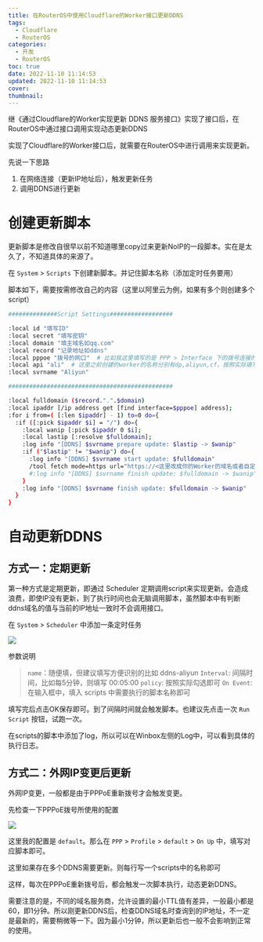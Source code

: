 ```yaml
---
title: 在RouterOS中使用Cloudflare的Worker接口更新DDNS
tags:
  - Cloudflare
  - RouterOS
categories:
  - 开发
  - RouterOS
toc: true
date: 2022-11-10 11:14:53
updated: 2022-11-10 11:14:53
cover:
thumbnail:
---
```


继《通过Cloudflare的Worker实现更新 DDNS 服务接口》实现了接口后，在RouterOS中通过接口调用实现动态更新DDNS

<!-- more -->

实现了Cloudflare的Worker接口后，就需要在RouterOS中进行调用来实现更新。

先说一下思路

1. 在网络连接（更新IP地址后），触发更新任务
2. 调用DDNS进行更新


# 创建更新脚本

更新脚本是修改自很早以前不知道哪里copy过来更新NoIP的一段脚本。实在是太久了，不知道具体的来源了。

在 `System` > `Scripts` 下创建新脚本。并记住脚本名称（添加定时任务要用）

脚本如下，需要按需修改自己的内容（这里以阿里云为例，如果有多个则创建多个script）

```sh
##############Script Settings##################

:local id "填写ID"
:local secret "填写密钥"
:local domain "填主域名如qq.com"
:local record "记录地址如ddns"
:local pppoe "拨号的网口"  # 比如我这里填写的是 PPP > Interface 下的拨号连接的名称
:local api "ali"  # 这里之前创建的worker的名称分别有dp,aliyun,cf。按照实际填写
:local svrname "Aliyun"

###############################################

:local fulldomain ($record.".".$domain)
:local ipaddr [/ip address get [find interface=$pppoe] address];
:for i from=( [:len $ipaddr] - 1) to=0 do={ 
  :if ([:pick $ipaddr $i] = "/") do={ 
    :local wanip [:pick $ipaddr 0 $i];
    :local lastip [:resolve $fulldomain];
    :log info "[DDNS] $svrname prepare update: $lastip -> $wanip"
    :if ("$lastip" != "$wanip") do={
      :log info "[DDNS] $svrname start update: $fulldomain"
      /tool fetch mode=https url="https://<这里改成你的Worker的域名或者自定义域名>/$api\3Fid=$id&key=$secret&domain=$domain&record=$record&ip=$wanip" keep-result=no
      #:log info "[DDNS] $svrname finish update: $fulldomain -> $wanip"
    }
    :log info "[DDNS] $svrname finish update: $fulldomain -> $wanip"
  }
}
```

# 自动更新DDNS

## 方式一：定期更新

第一种方式是定期更新，即通过 Scheduler 定期调用script来实现更新。会造成浪费，即使IP没有更新，到了执行时间也会无脑调用脚本，虽然脚本中有判断ddns域名的值与当前的IP地址一致时不会调用接口。

在 `System` > `Scheduler` 中添加一条定时任务

![](/assets/images/routeros-scheduler.png)

参数说明

> `name`：随便填，但建议填写方便识别的比如 ddns-aliyun
> `Interval`: 间隔时间，比如每5分钟，则填写 00:05:00
> `policy`: 按照实际勾选即可
> `On Event`: 在输入框中，填入 scripts 中需要执行的脚本名称即可

填写完后点击OK保存即可。到了间隔时间就会触发脚本。也建议先点击一次 `Run Script` 按钮，试跑一次。

在scripts的脚本中添加了log，所以可以在Winbox左侧的Log中，可以看到具体的执行日志。

## 方式二：外网IP变更后更新

外网IP变更，一般都是由于PPPoE重新拨号才会触发变更。

先检查一下PPPoE拨号所使用的配置

![](/assets/images/routeros-ppp.png)

这里我的配置是 `default`。那么在 `PPP` > `Profile` > `default` > `On Up` 中，填写对应脚本即可。

这里如果存在多个DDNS需要更新。则每行写一个scripts中的名称即可

这样，每次在PPPoE重新拨号后，都会触发一次脚本执行，动态更新DDNS。

需要注意的是，不同的域名服务商，允许设置的最小TTL值有差异，一般最小都是60，即1分钟。所以刚更新DDNS后，检查DDNS域名时查询到的IP地址，不一定是最新的，需要稍微等一下。因为最小1分钟，所以更新后也一般不会影响到正常的使用。

